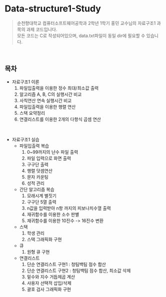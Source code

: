 # Data-structure1-Study

> 순천향대학교 컴퓨터소프트웨어공학과 2학년 1학기 홍민 교수님의 자료구조1 과목의 과제 코드입니다.<br>
모든 코드는 C로 작성되어있으며, data.txt파일이 동일 dir에 필요할 수 있습니다.

<br>

## 목차

- 자료구조1 이론
    1. 파일입출력을 이용한 정수 최대/최소값 출력
    2. 알고리즘 A, B, C의 실행시간 비교
    3. 사칙연산 연속 실행시간 비교
    4. 파일입출력을 이용한 행렬 연산
    5. 스택 요약정리
    6. 연결리스트를 이용한 2개의 다항식 곱셈 연산

<br>

- 자료구조1 실습
    -  파일입출력 복습
        1. 0~99까지의 난수 파일 출력
        2. 파일 입력으로 화면 출력
        3. 구구단 출력
        4. 행렬 덧셈연산
        5. 문자 카운팅
        6. 성적 관리
    - 간단 알고리즘 복습
        1. 모래시계 별짓기
        2. 구구단 5열 출력
        3. n값을 입력받아 n항 까지의 피보나치수열 출력
        4. 재귀함수를 이용한 소수 판별
        5. 재귀함수를 이용한 10진수 -> 16진수 변환
    - 스택
        1. 학생 관리
        2. 스택 그래픽화 구현
    - 큐
        1. 원형 큐 구현
    - 연결리스트
        1. 단순 연결리스트 구현1 : 청팀백팀 점수 합산
        2. 단순 연결리스트 구현2 : 청팀백팀 점수 합산, 최소값 삭제
        3. 밑수와 지수 거듭제곱 계산
        4. 사용자 선택적 삽입/삭제
        5. 괄호 검사 그래픽화 구현